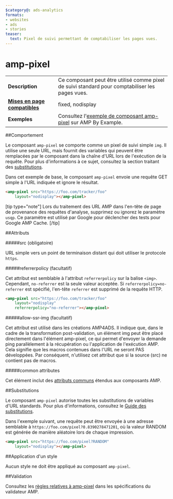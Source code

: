 ```yaml
---
$category@: ads-analytics
formats:
- websites
- ads
- stories
teaser:
  text: Pixel de suivi permettant de comptabiliser les pages vues.
---
```


<!--- Reformatted by Reftar! for AMP (go/reftar) on 2019-06-13 -->
<!---
       Copyright 2015 The AMP HTML Authors. Tous droits réservés.

       Autorisation sous licence Apache, version 2.0 (la "Licence") ;
       n'utilisez ce fichier que dans le cadre de la Licence.
       Vous pouvez obtenir une copie de la Licence à l'adresse suivante :

       http://www.apache.org/licenses/LICENSE-2.0

       Sauf dispositions légales applicables ou accord écrit préalable, le logiciel distribué dans le cadre de la Licence est fourni "EN L'ÉTAT", À L'EXCLUSION DE TOUTE GARANTIE OU CONDITION DE QUELQUE NATURE QUE CE SOIT, expresse ou implicite.
       Consultez la Licence correspondant à la langue spécifique qui régit les autorisations et limitations applicables.
  -->

# amp-pixel


<table>
  <tr>
    <td class="col-fourty"><strong>Description</strong></td>
    <td>Ce composant peut être utilisé comme pixel de suivi standard pour comptabiliser les pages vues.</td>
  </tr>
  <tr>
    <td class="col-fourty"><strong><a href="https://www.ampproject.org/docs/guides/responsive/control_layout.html">Mises en page compatibles</a></strong></td>
    <td>fixed, nodisplay</td>
  </tr>
  <tr>
    <td class="col-fourty"><strong>Exemples</strong></td>
    <td>Consultez l'<a href="https://ampbyexample.com/components/amp-pixel/">exemple de composant amp-pixel</a> sur AMP By Example.</td>
  </tr>
</table>

##Comportement

Le composant `amp-pixel` se comporte comme un pixel de suivi simple `img`. Il utilise une seule URL, mais fournit des variables qui peuvent être remplacées par le composant dans la chaîne d'URL lors de l'exécution de la requête. Pour plus d'informations à ce sujet, consultez la section traitant des [substitutions](#substitutions).

Dans cet exemple de base, le composant `amp-pixel` envoie une requête GET simple à l'URL indiquée et ignore le résultat.

```html
<amp-pixel src="https://foo.com/tracker/foo"
    layout="nodisplay"></amp-pixel>
```

[tip type="note"]
Lors du traitement des URL AMP dans l'en-tête de page de provenance des requêtes d'analyse, supprimez ou ignorez le paramètre `usqp`. Ce paramètre est utilisé par Google pour déclencher des tests pour Google AMP Cache.
[/tip]

##Attributs

#####src (obligatoire)

URL simple vers un point de terminaison distant qui doit utiliser le protocole `https`.

#####referrerpolicy (facultatif)

Cet attribut est semblable à l'attribut `referrerpolicy` sur la balise `<img>`. Cependant, `no-referrer` est la seule valeur acceptée. Si `referrerpolicy=no-referrer` est spécifié, l'en-tête `referrer` est supprimé de la requête HTTP.

```html
<amp-pixel src="https://foo.com/tracker/foo"
    layout="nodisplay"
    referrerpolicy="no-referrer"></amp-pixel>
```

#####allow-ssr-img (facultatif)

Cet attribut est utilisé dans les créations AMP4ADS. Il indique que, dans le cadre de la transformation post-validation, un élément img peut être placé directement dans l'élément amp-pixel, ce qui permet d'envoyer la demande ping parallèlement à la récupération ou l'application de l'exécution AMP.
Cela signifie que les macros contenues dans l'URL ne seront PAS développées. Par conséquent, n'utilisez cet attribut que si la source (src) ne contient pas de macros.

#####common attributes

Cet élément inclut des [attributs communs](https://www.ampproject.org/docs/reference/common_attributes) étendus aux composants AMP.

##Substitutions

Le composant `amp-pixel` autorise toutes les substitutions de variables d'URL standards.
Pour plus d'informations, consultez le [Guide des substitutions](../spec/amp-var-substitutions.md).

Dans l'exemple suivant, une requête peut être envoyée à une adresse semblable à `https://foo.com/pixel?0.8390278471201`, où la valeur RANDOM est générée de manière aléatoire lors de chaque impression.

```html
<amp-pixel src="https://foo.com/pixel?RANDOM"
    layout="nodisplay"></amp-pixel>
```

##Application d'un style

Aucun style ne doit être appliqué au composant `amp-pixel`.

##Validation

Consultez les [règles relatives à amp-pixel](https://github.com/ampproject/amphtml/blob/master/validator/validator-main.protoascii) dans les spécifications du validateur AMP.
